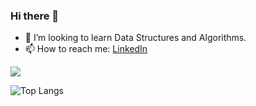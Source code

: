 ### Hi there 👋

- 👯 I’m looking to learn Data Structures and Algorithms.
- 📫 How to reach me: [LinkedIn](www.linkedin.com/in/shrijeet-kushle)

<img src="https://github-readme-stats.vercel.app/api?username=shrijeetkushle&&show_icons=true&title_color=ffffff&icon_color=bb2acf&text_color=daf7dc&bg_color=151515">

![Top Langs](https://github-readme-stats.vercel.app/api/top-langs/?username=shrijeetkushle&layout=compact)
